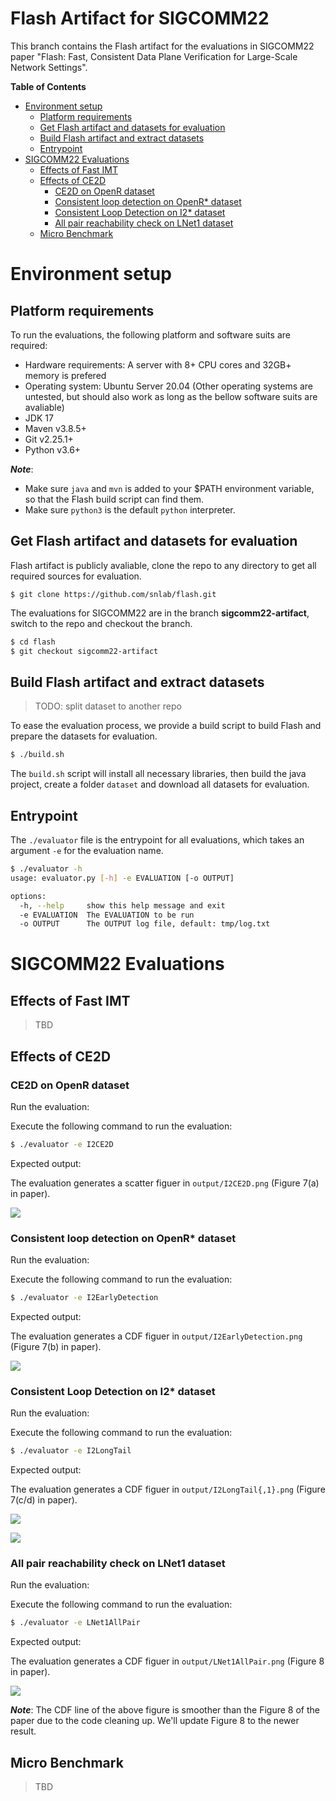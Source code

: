 # Flash Artifact for SIGCOMM22 <!-- omit in toc -->

This branch contains the Flash artifact for the evaluations in SIGCOMM22 paper "Flash: Fast, Consistent Data Plane Verification for Large-Scale Network Settings".

**Table of Contents**
- [Environment setup](#environment-setup)
  - [Platform requirements](#platform-requirements)
  - [Get Flash artifact and datasets for evaluation](#get-flash-artifact-and-datasets-for-evaluation)
  - [Build Flash artifact and extract datasets](#build-flash-artifact-and-extract-datasets)
  - [Entrypoint](#entrypoint)
- [SIGCOMM22 Evaluations](#sigcomm22-evaluations)
  - [Effects of Fast IMT](#effects-of-fast-imt)
  - [Effects of CE2D](#effects-of-ce2d)
    - [CE2D on OpenR dataset](#ce2d-on-openr-dataset)
    - [Consistent loop detection on OpenR* dataset](#consistent-loop-detection-on-openr-dataset)
    - [Consistent Loop Detection on I2* dataset](#consistent-loop-detection-on-i2-dataset)
    - [All pair reachability check on LNet1 dataset](#all-pair-reachability-check-on-lnet1-dataset)
  - [Micro Benchmark](#micro-benchmark)

# Environment setup
## Platform requirements
To run the evaluations, the following platform and software suits are required:
* Hardware requirements: A server with 8+ CPU cores and 32GB+ memory is prefered
* Operating system: Ubuntu Server 20.04 (Other operating systems are untested, but should also work as long as the bellow software suits are avaliable)
* JDK 17
* Maven v3.8.5+
* Git v2.25.1+
* Python v3.6+

***Note***:

* Make sure `java` and `mvn` is added to your $PATH environment variable, so that the Flash build script can find them.
* Make sure `python3` is the default `python` interpreter.
  
## Get Flash artifact and datasets for evaluation

Flash artifact is publicly avaliable, clone the repo to any directory to get all required sources for evaluation.
```
$ git clone https://github.com/snlab/flash.git
```

The evaluations for SIGCOMM22 are in the branch **sigcomm22-artifact**, switch to the repo and checkout the branch.

```bash
$ cd flash
$ git checkout sigcomm22-artifact
```


## Build Flash artifact and extract datasets
> TODO: split dataset to another repo

To ease the evaluation process, we provide a build script to build Flash and prepare the datasets for evaluation.
```bash
$ ./build.sh
```
The `build.sh` script will install all necessary libraries, then build the java project, create a folder `dataset` and download all datasets for evaluation. 

## Entrypoint
The `./evaluator` file is the entrypoint for all evaluations, which takes an argument `-e` for the evaluation name.
```bash
$ ./evaluator -h
usage: evaluator.py [-h] -e EVALUATION [-o OUTPUT]

options:
  -h, --help     show this help message and exit
  -e EVALUATION  The EVALUATION to be run
  -o OUTPUT      The OUTPUT log file, default: tmp/log.txt
```

# SIGCOMM22 Evaluations

## Effects of Fast IMT
> TBD

## Effects of CE2D
### CE2D on OpenR dataset

Run the evaluation:

Execute the following command to run the evaluation:
```bash
$ ./evaluator -e I2CE2D
```
Expected output:

The evaluation generates a scatter figuer in `output/I2CE2D.png` (Figure 7(a) in paper).

![](figures/I2CE2D.png)

### Consistent loop detection on OpenR* dataset

Run the evaluation:

Execute the following command to run the evaluation:
```bash
$ ./evaluator -e I2EarlyDetection
```
Expected output:

The evaluation generates a CDF figuer in `output/I2EarlyDetection.png` (Figure 7(b) in paper).

![](figures/I2EarlyDetection.png)

### Consistent Loop Detection on I2* dataset

Run the evaluation:

Execute the following command to run the evaluation:
```bash
$ ./evaluator -e I2LongTail
```

Expected output:

The evaluation generates a CDF figuer in `output/I2LongTail{,1}.png` (Figure 7(c/d) in paper).

![](figures/I2LongTail.png)

![](figures/I2LongTail1.png)


### All pair reachability check on LNet1 dataset

Run the evaluation:

Execute the following command to run the evaluation:
```bash
$ ./evaluator -e LNet1AllPair
```
Expected output:

The evaluation generates a CDF figuer in `output/LNet1AllPair.png` (Figure 8 in paper).


![](figures/allpair.png)

***Note***:
The CDF line of the above figure is smoother than the Figure 8 of the paper due to the code cleaning up. We'll update Figure 8 to the newer result.

## Micro Benchmark
> TBD